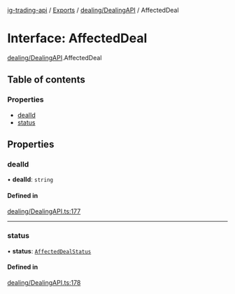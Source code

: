 [ig-trading-api](../README.md) / [Exports](../modules.md) / [dealing/DealingAPI](../modules/dealing_DealingAPI.md) / AffectedDeal

# Interface: AffectedDeal

[dealing/DealingAPI](../modules/dealing_DealingAPI.md).AffectedDeal

## Table of contents

### Properties

- [dealId](dealing_DealingAPI.AffectedDeal.md#dealid)
- [status](dealing_DealingAPI.AffectedDeal.md#status)

## Properties

### dealId

• **dealId**: `string`

#### Defined in

[dealing/DealingAPI.ts:177](https://github.com/bennycode/ig-trading-api/blob/98182c7/src/dealing/DealingAPI.ts#L177)

---

### status

• **status**: [`AffectedDealStatus`](../enums/dealing_DealingAPI.AffectedDealStatus.md)

#### Defined in

[dealing/DealingAPI.ts:178](https://github.com/bennycode/ig-trading-api/blob/98182c7/src/dealing/DealingAPI.ts#L178)
